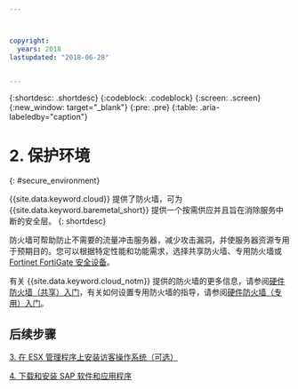 ```yaml
---



copyright:
  years: 2018
lastupdated: "2018-06-28"


---
```


{:shortdesc: .shortdesc}
{:codeblock: .codeblock}
{:screen: .screen}
{:new_window: target="_blank"}
{:pre: .pre}
{:table: .aria-labeledby="caption"}

# 2. 保护环境
{: #secure_environment}

{{site.data.keyword.cloud}} 提供了防火墙，可为 {{site.data.keyword.baremetal_short}} 提供一个按需供应并且旨在消除服务中断的安全层。
{: shortdesc}

防火墙可帮助防止不需要的流量冲击服务器，减少攻击漏洞，并使服务器资源专用于预期目的。您可以根据特定性能和功能需求，选择共享防火墙、专用防火墙或 [Fortinet FortiGate 安全设备](https://console.bluemix.net/docs/infrastructure/fortigate-10g/getting-started.html#getting-started-with-fortigate-security-appliance-10gbs)。

有关 {{site.data.keyword.cloud_notm}} 提供的防火墙的更多信息，请参阅[硬件防火墙（共享）入门](https://console.bluemix.net/docs/infrastructure/hardware-firewall-shared/getting-started.html#getting-started)，有关如何设置专用防火墙的指导，请参阅[硬件防火墙（专用）入门](https://console.bluemix.net/docs/infrastructure/hardware-firewall-dedicated/getting-started.html#getting-started)。

## 后续步骤

  [3. 在 ESX 管理程序上安装访客操作系统（可选）](/docs/infrastructure/sap-netweaver/sap-installing-guest-operating-system-VMware-deployments.html)

  [4. 下载和安装 SAP 软件和应用程序](/docs/infrastructure/sap-netweaver/sap-installing-SAP-landscape.html)
  
  
